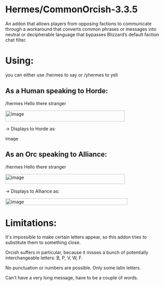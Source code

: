 # Hermes/CommonOrcish-3.3.5

An  addon that allows players from opposing factions to communicate through a workaround that converts common phrases or messages into neutral or decipherable language that bypasses Blizzard’s default faction chat filter.

# Using:
you can either use /hermes to say or /yhermes to yell

## As a Human speaking to Horde:

  /hermes Hello there stranger

  
  <img width="373" height="34" alt="image" src="https://github.com/user-attachments/assets/cd2f5720-af72-421a-ac84-5035a52193a9" />




→ Displays to Horde as:


  <img width="409" height="16" alt="image" src="https://github.com/user-attachments/assets/de5a2700-18e9-443a-a095-2cdddb95d6f1" />




## As an Orc speaking to Alliance:


  /hermes Hello there stranger

  
  <img width="374" height="31" alt="image" src="https://github.com/user-attachments/assets/24d0262d-e569-4caf-a9ab-f3afc9b1e48b" />



→ Displays to Alliance as:


  <img width="382" height="21" alt="image" src="https://github.com/user-attachments/assets/1ea50cfb-c9a8-44aa-a5ce-7eac9b549d16" />




# Limitations:

It's impossible to make certain letters appear, so this addon tries to substitute them to something close.

Orcish suffers in particular, because it misses a bunch of potentially interchangeable letters: B, P, V, W, F.

No punctuation or numbers are possible. Only some latin letters.

Can't have a very long message, have to be a couple of words.
